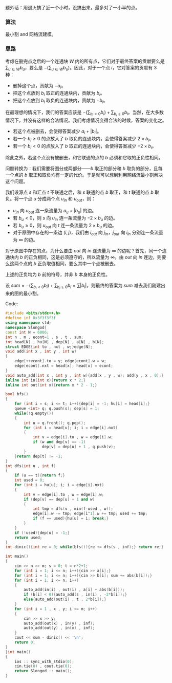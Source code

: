 题外话：用退火搞了近一个小时，没搞出来，最多对了一小半的点。

### 算法
最小割 and 网络流建模。
### 思路
考虑在删完点之后的一个连通块 $W$ 内的所有点，它们对于最终答案的贡献要么是 $\sum_{u\in W} b_u$，要么是 $-(\sum_{u\in W} b_u)$。因此，对于一个点 $i$，它对答案的贡献有 $3$ 种：
- 删掉这个点，贡献为 $-a_i$。
- 把这个点放到 $b_i$ 取正的连通块内，贡献为 $b_i$。
- 把这个点放到 $b_i$ 取负的连通块内，贡献为 $-b_i$。

在最理想的情况下，我们的答案应该是 $-(\sum_{b_i<0}b_i)+\sum_{b_i\geq0}b_i$。当然，在大多数情况下，并没有这样的合法情况。我们考虑情况变得合法的时候，答案的变化之。
- 若这个点被删去，会使得答案减少 $a_i+|b_i|$。
- 若一个 $b_i\geq0$ 的点放入了 $b$ 取负的连通块内，会使得答案减少 $2\times b_i$。
- 若一个 $b_i<0$ 的点放入了 $b$ 取正的连通块内，会使得答案减少 $-2\times b_i$。

除此之外，若这个点没有被删去，和它联通的点的 $b$ 必须和它取的正负性相同。

问题转换为：我们需要将图分成两部分——$b$ 取正的部分和 $b$ 取负的部分，且每一个点的 $b$ 取正和取负均有一定的代价。于是就可以想到利用网络流最小割解决这个问题。

我们设源点 $s$ 和汇点 $t$ 不联通之后，和 $s$ 联通的点 $b$ 取正，和 $t$ 联通的点 $b$ 取负。将一个点 $u$ 分成两个点 $u_{in}$ 和 $u_{out}$，则：
- $u_{in}$ 向 $u_{out}$ 连一条流量为 $a_u+|b_u|$ 的边。
- 若 $b_u<0$，则 $s$ 向 $u_{in}$ 连一条流量为 $-2\times b_u$ 的边。
- 若 $b_u\geq 0$，则 $u_{out}$ 向 $t$ 连一条流量为 $2\times b_u$ 的边。
- 对于原图中存在的一条边 $(i,j)$，我们由 $i_{out}$ 向 $j_{in}$，$j_{out}$ 向 $i_{in}$ 分别连一条流量为 $\infty$ 的边。  

对于原图中存在的点，为什么要由 $out$ 向 $in$ 连流量为 $\infty$ 的边呢？首先，同一个连通块内 $b$ 的正负相同，这是必须遵守的，所以流量为 $\infty$。由 $out$ 向 $in$ 连边，则要么这两个点的 $b$ 正负取值相同，要么其中一个点被删去。

上述的正负均为 $b$ 前的符号，并非 $b$ 本身的正负性。

设 $sum=-(\sum_{b_i<0}b_i)+\sum_{b_i\geq0}b_i=\sum|b_i|$，则最终的答案为 $sum$ 减去我们刚建出来的图的最小割。

Code:
```cpp
#include <bits/stdc++.h>
#define inf 0x3f3f3f3f
using namespace std;
namespace Slongod{
const int N = 6006;
int n , m , econt=1 , s , t , sum;
int head[N] , hu[N] , dep[N] , a[N] , b[N];
struct EDGE{int to , nxt , w;}edge[N];
void add(int x , int y , int w)
{
    edge[++econt].to = y; edge[econt].w = w;
    edge[econt].nxt = head[x]; head[x] = econt;
}
void auto_add(int x , int y , int w){add(x , y , w); add(y , x , 0);}
inline int in(int x){return x * 2;}
inline int out(int x){return x * 2 - 1;}

bool bfs()
{
    for (int i = s; i <= t; i++){dep[i] = -1; hu[i] = head[i];}
    queue <int> q; q.push(s); dep[s] = 1;
    while(!q.empty())
    {
        int u = q.front(); q.pop();
        for (int i = head[u]; i; i = edge[i].nxt)
        {
            int v = edge[i].to , w = edge[i].w;
            if (w and dep[v] == -1)
                dep[v] = dep[u] + 1 , q.push(v);
        }
    }return dep[t] != -1;
}
int dfs(int u , int f)
{
    if (u == t){return f;}
    int used = 0;
    for (int i = hu[u]; i; i = edge[i].nxt)
    {
        int v = edge[i].to , w = edge[i].w;
        if (dep[v] == dep[u] + 1 and w)
        {
            int tmp = dfs(v , min(f-used , w));
            edge[i].w -= tmp; edge[i^1].w += tmp; used += tmp;
            if (f == used){hu[u] = i; break;}
        }
    }
    if (!used){dep[u] = -1;}
    return used;
}
int dinic(){int re = 0; while(bfs()){re += dfs(s , inf);} return re;}

int main()
{
    cin >> n >> m; s = 0; t = n*2+1; 
    for (int i = 1; i <= n; i++){cin >> a[i];}
    for (int i = 1; i <= n; i++){cin >> b[i]; sum += abs(b[i]);}
    for (int i = 1; i <= n; i++)
    {
        auto_add(in(i) , out(i) , a[i] + abs(b[i]));
        if (b[i] < 0){auto_add(s , in(i) , -2*b[i]);}
        else{auto_add(out(i) , t , 2*b[i]);}
    }
    for (int i = 1 , x , y; i <= m; i++)
    {
        cin >> x >> y;
        auto_add(out(x) , in(y) , inf);
        auto_add(out(y) , in(x) , inf);
    }
    cout << sum - dinic() << '\n';
    return 0;
}
}int main()
{
    ios :: sync_with_stdio(0);
    cin.tie(0) , cout.tie(0);
    return Slongod :: main();
}
```